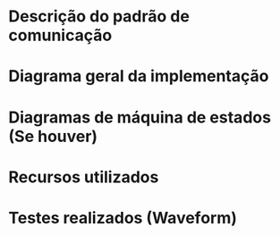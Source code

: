 # Descrição do padrão de comunicação
# Diagrama geral da implementação
# Diagramas de máquina de estados (Se houver)
# Recursos utilizados
# Testes realizados (Waveform)